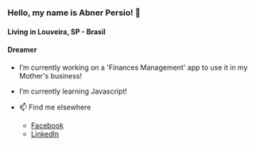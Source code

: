 ### Hello, my name is Abner Persio! 👋

#### Living in Louveira, SP - Brasil
#### Dreamer


- I’m currently working on a 'Finances Management' app to use it in my Mother's business!
- I’m currently learning Javascript!


- 📫 Find me elsewhere 
	- [Facebook](facebook.com/abnerpersio)
	- [LinkedIn](linkedin.com/in/abnerpersio/)



